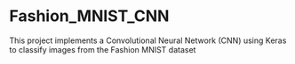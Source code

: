 # Fashion_MNIST_CNN
This project implements a Convolutional Neural Network (CNN) using Keras to classify images from the Fashion MNIST dataset
